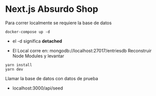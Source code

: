 # Next.js Absurdo Shop

Para correr localmente se requiere la base de datos
```
docker-compose up -d
```
* el -d significa __detached__

- El Local corre en: mongodb://localhost:27017/entriesdb
Reconstruir Node Modules y levantar
```
yarn install
yarn dev
```

Llamar la base de datos con datos de prueba

- localhost:3000/api/seed

